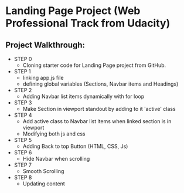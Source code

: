 # Landing Page Project (Web Professional Track from Udacity)

## Project Walkthrough:

- STEP 0
  - Cloning starter code for Landing Page project from GitHub.
- STEP 1
  - linking app.js file
  - defining global variables (Sections, Navbar items and Headings)
- STEP 2
  - Adding Navbar list items dynamically with for loop
- STEP 3
  - Make Section in viewport standout by adding to it 'active' class
- STEP 4
  - Add active class to Navbar list items when linked section is in viewport
  - Modifying both js and css 
- STEP 5
  - Adding Back to top Button (HTML, CSS, Js)
- STEP 6
  - Hide Navbar when scrolling
- STEP 7
  - Smooth Scrolling
- STEP 8
  - Updating content






